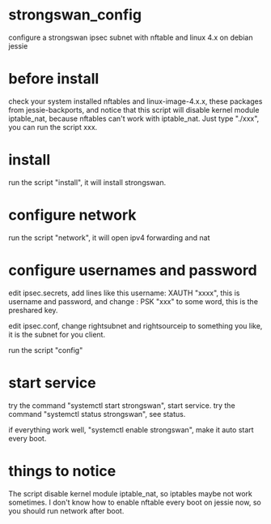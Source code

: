 # strongswan_config
configure a strongswan ipsec subnet with nftable and linux 4.x on debian jessie

# before install
check your system installed nftables and linux-image-4.x.x, these packages from jessie-backports,
and notice that this script will disable kernel module iptable_nat, because nftables can't work with iptable_nat.
Just type "./xxx", you can run the script xxx.

# install

run the script "install", it will install strongswan.

# configure network

run the script "network", it will open ipv4 forwarding and nat

# configure usernames and password

edit ipsec.secrets, add lines like this  username: XAUTH "xxxx", this is username and password, and
change : PSK "xxx" to some word, this is the preshared key.

edit ipsec.conf, change rightsubnet and rightsourceip to something you like, it is the subnet for you client.

run the script "config"

# start service
try the command "systemctl start strongswan", start service.
try the command "systemctl status strongswan", see status.

if everything work well, "systemctl enable strongswan", make it auto start every boot.


# things to notice
The script disable kernel module iptable_nat, so iptables maybe not work sometimes.
I don't know how to enable nftable every boot on jessie now, so you should run network after boot.
